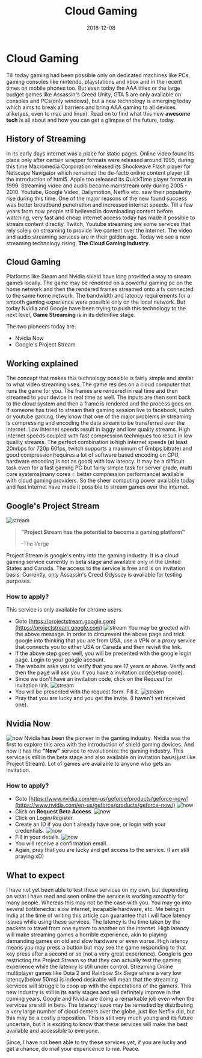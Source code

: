 ﻿---
layout: post
title: "Cloud Gaming"
author_github: 17aakashsingh1999
date: 2018-12-08
image: '/assets/img/'
description: 'Revolutionizing how we play games'
tags:
- Gaming
- Cloud
- Google Project Stream
- Nvidia Now
categories:
- Compsoc
github_username: '17aakashsingh1999'
use_math: true
comments: true
---
# Cloud Gaming
Till today gaming had been possible only on dedicated machines like PCs, gaming consoles like nintendo, playstations and xbox and in the recent times on mobile phones too. But even today the AAA titles or the large budget games like Assassin's Creed Unity, GTA 5 are only available on consoles and PCs(only windows), but a new technology is emerging today which aims to break all barriers and bring AAA gaming to all devices alike(yes, even to mac and linux). Read on to find what this new **awesome tech** is all about and how you can get a glimpse of the future, today.

## History of Streaming
In its early days internet was a place for static pages. Online video found its place only after certain wrapper formats were released around 1995, during this time Macromedia Corporation released its Shockwave Flash player for Netscape Navigator which remained the de-facto online content player till the introduction of html5. Apple too released its QuickTime player format in 1999. Streaming video and audio became mainstream only during 2005 - 2010. Youtube, Google Video, Dailymotion, Netflix etc. saw their popularity rise during this time. One of the major reasons of the new found success was better broadband penetration and increased internet speeds. Till a few years from now people still believed in downloading content before watching, very fast and cheap internet access today has made it possible to stream content directly. Twitch, Youtube streaming are some services that rely solely on streaming to provide live content over the internet.
The video and audio streaming services are in their golden age. Today we see a new streaming technology rising, **The Cloud Gaming Industry**.

## Cloud Gaming
Platforms like Steam and Nvidia shield have long provided a way to stream games locally. The game may be rendered on a powerful gaming pc on the home network and then the rendered frames streamed onto a tv connected to the same home network. The bandwidth and latency requirements for a smooth gaming experience were possible only on the local network. But today Nvidia and Google have been trying to push this technology to the next level, **Game Streaming** is in its definitive stage.

The two pioneers today are:
- Nvidia Now
- Google's Project Stream

## Working explained
The concept that makes this technology possible is fairly simple and similar to what video streaming uses. The game resides on a cloud computer that runs the game for you. The frames are rendered in real time and then streamed to your device in real time as well. The inputs are then sent back to the cloud system and then a frame is rendered and the process goes on. If someone has tried to stream their gaming session live to facebook, twitch or youtube gaming, they know that one of the major problems in streaming is compressing and encoding the data stream to be transferred over the internet. Low internet speeds result in laggy and low quality streams. High internet speeds coupled with fast compression techniques too result in low quality streams. The perfect combination is high internet speeds (at least 20mbps for 720p 60fps, twitch supports a maximum of 6mbps bitrate) and good compression(requires a lot of software based encoding on CPU, hardware encoding is not as good) with low latency. 
It may be a difficult task even for a fast gaming PC but fairly simple task for server grade, multi core systems(many cores = better compression performance) available with cloud gaming providers. So the sheer computing power available today and fast internet have made it possible to stream games over the internet.

## Google's Project Stream
![stream](/blog/assets/img/cloud-gaming/stream.jpg)
> **"Project Stream has the potential to become a gaming platform"**
> 
> -The Verge

Project Stream is google's entry into the gaming industry. It is a cloud gaming service currently in beta stage and available only in the United States and Canada. The access to the service is free and is on invitation basis. Currently, only Assassin's Creed Odyssey is available for testing purposes. 

### How to apply?
This service is only available for chrome users. 
- Goto [https://projectstream.google.com](https://projectstream.google.com)
![stream](/blog/assets/img/cloud-gaming/g1.png)
You may be greeted with the above message. In order to circumvent the above page and trick google into thinking that you are from USA, use a VPN or a proxy service that connects you to either USA or Canada and then revisit the link.
- If the above step goes well, you will be presented with the google login page. Login to your google account.
- The website asks you to verify that you are 17 years or above. Verify and then the page will ask you if you have a invitation code(setup code).
- Since we don't have an invitation code, click on the Request for invitation link.
![stream](/blog/assets/img/cloud-gaming/g2.png) 
- You will be presented with the request form. Fill it.
![stream](/blog/assets/img/cloud-gaming/g3.png)
- Pray that you are lucky and you get the invite. (I haven't yet received one).

## Nvidia Now
![now](/blog/assets/img/cloud-gaming/now.jpg)
Nvidia has been the pioneer in the gaming industry. Nvidia was the first to explore this area with the introduction of shield gaming devices. And now it has the **"Now"** service to revolutionize the gaming industry. This service is still in the beta stage and also available on invitation basis(just like Project Stream). Lot of games are available to anyone who gets an invitation.

### How to apply?
- Goto [https://www.nvidia.com/en-us/geforce/products/geforce-now/](https://www.nvidia.com/en-us/geforce/products/geforce-now/)
![now](/blog/assets/img/cloud-gaming/n1.png)
- Click on **Request Beta Access**.
![now](/blog/assets/img/cloud-gaming/n2.png)
- Click on Login/Register.
- Create an ID if you don't already have one, or login with your credentials.
![now](/blog/assets/img/cloud-gaming/n3.png)
- Fill in your details.
![now](/blog/assets/img/cloud-gaming/n4.png)
- You will receive a confirmation email.
- Again, pray that you are lucky and get access to the service. (I am still praying xD)

## What to expect
I have not yet been able to test these services on my own, but depending on what i have read and seen online the service is working smoothly for many people. Whereas this may not be the case with you. You may go into several bottlenecks: slow internet, incapable hardware, etc. Me being in India at the time of writing this article can guarantee that i will face latency issues while using these services. The latency is the time taken by the packets to travel from one system to another on the internet. High latency will make streaming games a horrible experience, akin to playing demanding games on old and slow hardware or even worse. High latency means you may press a button but may see the game responding to that key press after a second or so (not a very great experience). Google is geo restricting the Project Stream so that they can actually test the gaming experience while the latency is still under control. Streaming Online multiplayer games like Dota 2 and Rainbow Six Siege where a very low latency(below 50ms) is indeed desirable will mean that the streaming services will struggle to coop up with the expectations of the gamers. 
This new industry is still in its early stages and will definitely improve in the coming years. Google and Nvidia are doing a remarkable job even when the services are still in beta. The latency issue may be remedied by distributing a very large number of cloud centers over the globe, just like Netflix did, but this may be a costly proposition. This is still very much young and its future uncertain, but it is exciting to know that these services will make the best available and accessible to everyone.

Since, I have not been able to try these services yet, if you are lucky and get a chance, do mail your expericence to me. Peace. 
